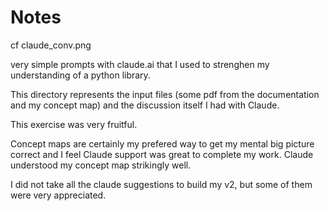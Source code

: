 # Notes

cf claude_conv.png

very simple prompts with claude.ai that I used to strenghen my understanding of a python library.

This directory represents the input files (some pdf from the documentation and my concept map) and the discussion itself I had with Claude.

This exercise was very fruitful.

Concept maps are certainly my prefered way to get my mental big picture correct and I feel Claude support was great to complete my work.
Claude understood my concept map strikingly well.

I did not take all the claude suggestions to build my v2, but some of them were very appreciated.

